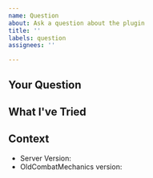 ```yaml
---
name: Question
about: Ask a question about the plugin
title: ''
labels: question
assignees: ''

---
```


<!-- ⚠️ PLEASE READ BEFORE SUBMITTING ⚠️ -->
<!-- 1. Check the readme and wiki first: https://github.com/kernitus/BukkitOldCombatMechanics/wiki -->
<!-- 2. Search existing issues to see if your question has been answered -->
<!-- 3. This is a volunteer project - we have no obligation to help incomplete reports -->
<!-- 2. Complete ALL fields below - incomplete reports will be CLOSED -->
<!-- 4. If you've found a bug, use the Bug Report template instead -->
<!-- 5. If you want a new feature, use the Feature Request template instead -->

## Your Question
<!-- Clearly describe what you want to know -->

## What I've Tried
<!-- Have you checked documentation? Tried anything? Searched for similar issues? -->

## Context
<!-- Provide any relevant information that might help answer your question -->
<!-- Server version, OldCombatMechanics version, config settings, etc. -->

* Server Version: 
* OldCombatMechanics version: 

<!-- Optional: Add screenshots, config snippets, or other relevant information -->

